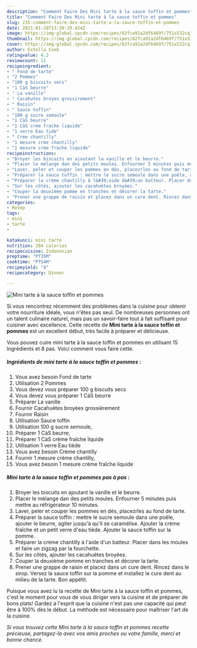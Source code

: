 ```yaml
---
description: "Comment Faire Des Mini tarte à la sauce toffin et pommes"
title: "Comment Faire Des Mini tarte à la sauce toffin et pommes"
slug: 235-comment-faire-des-mini-tarte-a-la-sauce-toffin-et-pommes
date: 2021-01-28T13:39:29.424Z
image: https://img-global.cpcdn.com/recipes/62fca91a2df6469f/751x532cq70/mini-tarte-a-la-sauce-toffin-et-pommes-photo-principale-de-la-recette.jpg
thumbnail: https://img-global.cpcdn.com/recipes/62fca91a2df6469f/751x532cq70/mini-tarte-a-la-sauce-toffin-et-pommes-photo-principale-de-la-recette.jpg
cover: https://img-global.cpcdn.com/recipes/62fca91a2df6469f/751x532cq70/mini-tarte-a-la-sauce-toffin-et-pommes-photo-principale-de-la-recette.jpg
author: Estella Cook
ratingvalue: 4.2
reviewcount: 11
recipeingredient:
- " Fond de tarte"
- "2 Pommes"
- "100 g biscuits secs"
- "1 CàS beurre"
- " La vanille"
- " Cacahutes broyes grossirement"
- " Raisin"
- " Sauce toffin"
- "100 g sucre semoule"
- "1 CàS beurre"
- "1 CàS crme frache liquide"
- "1 verre Eau tide"
- " Crme chantilly"
- "1 mesure crme chantilly"
- "1 mesure crme frache liquide"
recipeinstructions:
- "Broyer les biscuits en ajoutant la vanille et le beurre."
- "Placer le mélange dan des petits moules. Enfourner 5 minutes puis mettre au réfrigérateur 10 minutes."
- "Laver, peler et couper les pommes en dés, placezrles au fond de tarte."
- "Préparer la sauce toffin : mettre le sucre semoule dans une poêle, ajouter le beurre, agiter jusqu&#39;à qu&#39;il se caramélise. Ajouter la crème fraîche et un petit verre d&#39;eau tiède. Ajouter la sauce toffin sur la pomme."
- "Préparer la crème chantilly à l&#39;aide d&#39;un batteur. Placer dans les moules et faire un zigzag par la fourchette."
- "Sur les côtés, ajouter les cacahuètes broyées."
- "Couper la deuxième pomme en tranches et décorer la tarte."
- "Prener une grappe de raisin et placez dans un cure dent. Rincez dans le sirop. Versez la sauce toffin sur la pomme et installez le cure dent au milieu de la tarte. Bon appétit."
categories:
- Resep
tags:
- mini
- tarte
- 

katakunci: mini tarte  
nutrition: 284 calories
recipecuisine: Indonesian
preptime: "PT35M"
cooktime: "PT54M"
recipeyield: "4"
recipecategory: Dinner

---
```



![Mini tarte à la sauce toffin et pommes](https://img-global.cpcdn.com/recipes/62fca91a2df6469f/751x532cq70/mini-tarte-a-la-sauce-toffin-et-pommes-photo-principale-de-la-recette.jpg)

Si vous rencontrez récemment des problèmes dans la cuisine pour obtenir votre nourriture idéale, vous n'êtes pas seul. De nombreuses personnes ont un talent culinaire naturel, mais pas un savoir-faire tout à fait suffisant pour cuisiner avec excellence. Cette recette de <strong> Mini tarte à la sauce toffin et pommes </strong> est un excellent début, très facile à préparer et délicieuse.

<!--inarticleads1-->

Vous pouvez cuire mini tarte à la sauce toffin et pommes en utilisant 15 Ingrédients et 8 pas. Voici comment vous faire cette.

##### Ingrédients de mini tarte à la sauce toffin et pommes :

1. Vous avez besoin  Fond de tarte
1. Utilisation 2 Pommes
1. Vous devez vous préparer 100 g biscuits secs
1. Vous devez vous préparer 1 CàS beurre
1. Préparer  La vanille
1. Fournir  Cacahuètes broyées grossièrement
1. Fournir  Raisin
1. Utilisation  Sauce toffin
1. Utilisation 100 g sucre semoule,
1. Préparer 1 CàS beurre,
1. Préparer 1 CàS crème fraîche liquide
1. Utilisation 1 verre Eau tiède
1. Vous avez besoin  Crème chantilly
1. Fournir 1 mesure crème chantilly,
1. Vous avez besoin 1 mesure crème fraîche liquide




<!--inarticleads2-->

##### Mini tarte à la sauce toffin et pommes pas à pas :

1. Broyer les biscuits en ajoutant la vanille et le beurre.
1. Placer le mélange dan des petits moules. Enfourner 5 minutes puis mettre au réfrigérateur 10 minutes.
1. Laver, peler et couper les pommes en dés, placezrles au fond de tarte.
1. Préparer la sauce toffin : mettre le sucre semoule dans une poêle, ajouter le beurre, agiter jusqu&#39;à qu&#39;il se caramélise. Ajouter la crème fraîche et un petit verre d&#39;eau tiède. Ajouter la sauce toffin sur la pomme.
1. Préparer la crème chantilly à l&#39;aide d&#39;un batteur. Placer dans les moules et faire un zigzag par la fourchette.
1. Sur les côtés, ajouter les cacahuètes broyées.
1. Couper la deuxième pomme en tranches et décorer la tarte.
1. Prener une grappe de raisin et placez dans un cure dent. Rincez dans le sirop. Versez la sauce toffin sur la pomme et installez le cure dent au milieu de la tarte. Bon appétit.




<!--inarticleads1-->

<p>
Puisque vous avez lu la recette de Mini tarte à la sauce toffin et pommes, c'est le moment pour vous de vous diriger vers la cuisine et de préparer de bons plats! Gardez à l'esprit que la cuisine n'est pas une capacité qui peut être à 100% dès le début. La méthode est nécessaire pour maîtriser l'art de la cuisine.
</p>

<p>
<i>Si vous trouvez cette Mini tarte à la sauce toffin et pommes recette précieuse, partagez-la avec vos amis proches ou votre famille, merci et bonne chance.</i>
</p>
